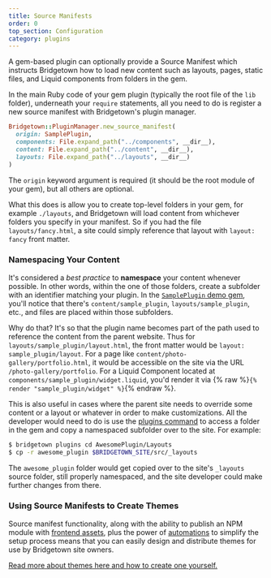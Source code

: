 ```yaml
---
title: Source Manifests
order: 0
top_section: Configuration
category: plugins
---
```


A gem-based plugin can optionally provide a Source Manifest which instructs
Bridgetown how to load new content such as layouts, pages, static files, and
Liquid components from folders in the gem.

In the main Ruby code of your gem plugin (typically the root file of the `lib`
folder), underneath your `require` statements, all you need to do is register a new
source manifest with Bridgetown's plugin manager.

```ruby
Bridgetown::PluginManager.new_source_manifest(
  origin: SamplePlugin,
  components: File.expand_path("../components", __dir__),
  content: File.expand_path("../content", __dir__),
  layouts: File.expand_path("../layouts", __dir__)
)
```

The `origin` keyword argument is required (it should be the root module of your gem),
but all others are optional.

What this does is allow you to create top-level folders in your gem, for example `./layouts`,
and Bridgetown will load content from whichever folders you specify in your
manifest. So if you had the file `layouts/fancy.html`, a site could simply
reference that layout with `layout: fancy` front matter.

### Namespacing Your Content

It's considered a _best practice_ to **namespace** your content whenever possible.
In other words, within the one of those folders, create a subfolder with an
identifier matching your plugin. In the [`SamplePlugin` demo gem](https://github.com/bridgetownrb/bridgetown-sample-plugin),
you'll notice that there's `content/sample_plugin`, `layouts/sample_plugin`, etc.,
and files are placed within those subfolders.

Why do that? It's so that the plugin name becomes part of the path used to
reference the content from the parent website. Thus for `layouts/sample_plugin/layout.html`,
the front matter would be `layout: sample_plugin/layout`. For a page like
`content/photo-gallery/portfolio.html`, it would be accessible on the site via the
URL `/photo-gallery/portfolio`. For a Liquid Component located at `components/sample_plugin/widget.liquid`, you'd render it via {% raw %}`{% render "sample_plugin/widget" %}`{% endraw %}.

This is also useful in cases where the parent site needs to override some content
or a layout or whatever in order to make customizations. All the developer would
need to do is use the [plugins command](/docs/commands/plugins) to access a
folder in the gem and copy a namespaced subfolder over to the site. For example:

```sh
$ bridgetown plugins cd AwesomePlugin/Layouts
$ cp -r awesome_plugin $BRIDGETOWN_SITE/src/_layouts
```

The `awesome_plugin` folder would get copied over to the site's `_layouts` source
folder, still properly namespaced, and the site developer could make further
changes from there.

### Using Source Manifests to Create Themes

Source manifest functionality, along with the ability to publish an NPM module
with [frontend assets](/docs/plugins/gems-and-frontend), plus the
power of [automations](/docs/automations) to simplify the setup process means
that you can easily design and distribute themes for use by Bridgetown site
owners.

[Read more about themes here and how to create one yourself.](/docs/themes)
